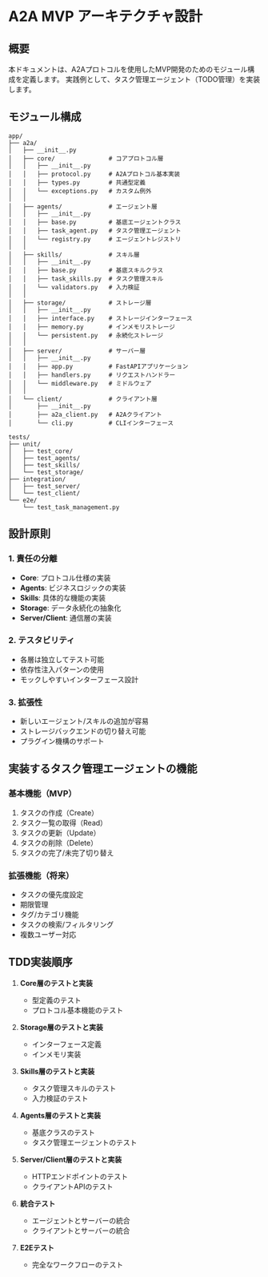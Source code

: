 # A2A MVP アーキテクチャ設計

## 概要
本ドキュメントは、A2Aプロトコルを使用したMVP開発のためのモジュール構成を定義します。
実践例として、タスク管理エージェント（TODO管理）を実装します。

## モジュール構成

```
app/
├── a2a/
│   ├── __init__.py
│   ├── core/               # コアプロトコル層
│   │   ├── __init__.py
│   │   ├── protocol.py     # A2Aプロトコル基本実装
│   │   ├── types.py        # 共通型定義
│   │   └── exceptions.py   # カスタム例外
│   │
│   ├── agents/             # エージェント層
│   │   ├── __init__.py
│   │   ├── base.py         # 基底エージェントクラス
│   │   ├── task_agent.py   # タスク管理エージェント
│   │   └── registry.py     # エージェントレジストリ
│   │
│   ├── skills/             # スキル層
│   │   ├── __init__.py
│   │   ├── base.py         # 基底スキルクラス
│   │   ├── task_skills.py  # タスク管理スキル
│   │   └── validators.py   # 入力検証
│   │
│   ├── storage/            # ストレージ層
│   │   ├── __init__.py
│   │   ├── interface.py    # ストレージインターフェース
│   │   ├── memory.py       # インメモリストレージ
│   │   └── persistent.py   # 永続化ストレージ
│   │
│   ├── server/             # サーバー層
│   │   ├── __init__.py
│   │   ├── app.py          # FastAPIアプリケーション
│   │   ├── handlers.py     # リクエストハンドラー
│   │   └── middleware.py   # ミドルウェア
│   │
│   └── client/             # クライアント層
│       ├── __init__.py
│       ├── a2a_client.py   # A2Aクライアント
│       └── cli.py          # CLIインターフェース

tests/
├── unit/
│   ├── test_core/
│   ├── test_agents/
│   ├── test_skills/
│   └── test_storage/
├── integration/
│   ├── test_server/
│   └── test_client/
└── e2e/
    └── test_task_management.py
```

## 設計原則

### 1. 責任の分離
- **Core**: プロトコル仕様の実装
- **Agents**: ビジネスロジックの実装
- **Skills**: 具体的な機能の実装
- **Storage**: データ永続化の抽象化
- **Server/Client**: 通信層の実装

### 2. テスタビリティ
- 各層は独立してテスト可能
- 依存性注入パターンの使用
- モックしやすいインターフェース設計

### 3. 拡張性
- 新しいエージェント/スキルの追加が容易
- ストレージバックエンドの切り替え可能
- プラグイン機構のサポート

## 実装するタスク管理エージェントの機能

### 基本機能（MVP）
1. タスクの作成（Create）
2. タスク一覧の取得（Read）
3. タスクの更新（Update）
4. タスクの削除（Delete）
5. タスクの完了/未完了切り替え

### 拡張機能（将来）
- タスクの優先度設定
- 期限管理
- タグ/カテゴリ機能
- タスクの検索/フィルタリング
- 複数ユーザー対応

## TDD実装順序

1. **Core層のテストと実装**
   - 型定義のテスト
   - プロトコル基本機能のテスト

2. **Storage層のテストと実装**
   - インターフェース定義
   - インメモリ実装

3. **Skills層のテストと実装**
   - タスク管理スキルのテスト
   - 入力検証のテスト

4. **Agents層のテストと実装**
   - 基底クラスのテスト
   - タスク管理エージェントのテスト

5. **Server/Client層のテストと実装**
   - HTTPエンドポイントのテスト
   - クライアントAPIのテスト

6. **統合テスト**
   - エージェントとサーバーの統合
   - クライアントとサーバーの統合

7. **E2Eテスト**
   - 完全なワークフローのテスト